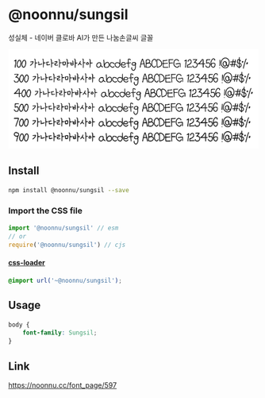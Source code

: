 # @noonnu/sungsil

성실체 - 네이버 클로바 AI가 만든 나눔손글씨 글꼴

![example](./example.png)

## Install

```bash
npm install @noonnu/sungsil --save
```

### Import the CSS file

```js
import '@noonnu/sungsil' // esm
// or
require('@noonnu/sungsil') // cjs
```

#### [css-loader](https://github.com/webpack-contrib/css-loader)

```css
@import url('~@noonnu/sungsil');
```

## Usage

```css
body {
    font-family: Sungsil;
}
```

## Link

https://noonnu.cc/font_page/597
